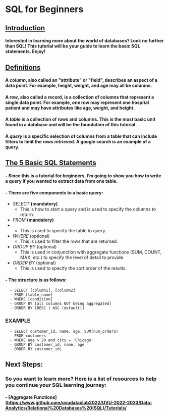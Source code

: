 # SQL for Beginners
## <ins>Introduction</ins>
#### Interested in learning more about the world of databases? Look no further than SQL! This tutorial will be your guide to learn the basic SQL statements. Enjoy!


## <ins>Definitions</ins>
#### A <i>column</i>, also called an "attribute" or "field", describes an aspect of a data point. For example, height, weight, and age may all be columns.
#### A <i>row</i>, also called a record, is a collection of columns that represent a single data point. For example, one row may represent one hospital patient and may have attributes like age, weight, and height.
#### A <i>table</i> is a collection of rows and columns. This is the most basic unit found in a database and will be the foundation of this tutorial.
#### A <i>query</i> is a specific selection of columns from a table that can include filters to limit the rows retrieved. A google search is an example of a query.

## <ins>The 5 Basic SQL Statements</ins>
#### - Since this is a tutorial for beginners, I’m going to show you how to write a query if you wanted to extract data from one table.
#### - There are five components to a basic query:
   - _SELECT_ **(mandatory)**
      - This is how to start a query and is used to specify the columns to return.
   - _FROM_ **(mandatory)**
   -  - This is used to specify the table to query.
   - _WHERE_ (optional)
      - This is used to filter the rows that are returned.
   - _GROUP BY_ (optional)
      - This is used in conjunction with aggregate functions (SUM, COUNT, MAX, etc.) to specify the level of detail to provide.
   - _ORDER BY_ (optional)
      - This is used to specify the sort order of the results.
#### - The structure is as follows:
      - SELECT [column1], [column2]
      - FROM [table_name]
      - WHERE [condition]
      - GROUP BY [all columns NOT being aggregated]
      - ORDER BY [DESC | ASC (default)]
### EXAMPLE
      - SELECT customer_id, name, age, SUM(num_orders)
      - FROM customers
      - WHERE age > 20 and city = 'Chicago'
      - GROUP BY customer_id, name, age
      - ORDER BY customer_id;

## Next Steps:
### So you want to learn more? Here is a list of resources to help you continue your SQL learning journey:
#### - [Aggregate Functions](https://www.github.com/uvudataclub2022/UVU-2022-2023/Data-Analytics/Relational%20Databases%20(SQL)/Tutorials/
